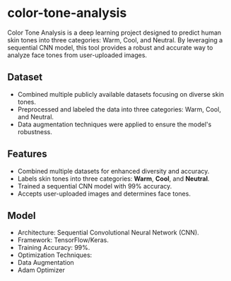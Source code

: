 # color-tone-analysis
Color Tone Analysis is a deep learning project designed to predict human skin tones into three categories: Warm, Cool, and Neutral. By leveraging a sequential CNN model, this tool provides a robust and accurate way to analyze face tones from user-uploaded images.

## Dataset
- Combined multiple publicly available datasets focusing on diverse skin tones.
- Preprocessed and labeled the data into three categories: Warm, Cool, and Neutral.
- Data augmentation techniques were applied to ensure the model's robustness.

## Features  
- Combined multiple datasets for enhanced diversity and accuracy.  
- Labels skin tones into three categories: **Warm**, **Cool**, and **Neutral**.  
- Trained a sequential CNN model with 99% accuracy.  
- Accepts user-uploaded images and determines face tones.

## Model
- Architecture: Sequential Convolutional Neural Network (CNN).
- Framework: TensorFlow/Keras.
- Training Accuracy: 99%.
- Optimization Techniques:
- Data Augmentation
- Adam Optimizer
